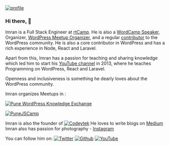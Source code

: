 <a href="https://youtube.com/ImranSayedDev" target="_blank">
<img src="https://codeytek.com/wp-content/uploads/2020/07/stage-image.jpg" alt="profile" />
</a>

### Hi there, 👋

Imran is a Full Stack Engineer at [rtCamp](http://rtcamp.com/). He is also a [WordCamp Speaker](https://2020.asia.wordcamp.org/speaker/imran-sayed/), Organizer, [WordPress Meetup Organizer](https://www.meetup.com/Pune-WordPress-Knowledge-Exchange/members/?op=leaders), and a regular [contributor](https://profiles.wordpress.org/gsayed786/) to the WordPress community. He is also a core contributor in WordPress and has a rich experience in Node, React and Laravel.

Apart from this, Imran has a passion for teaching and sharing knowledge which led him to start his [YouTube channel](https://youtube.com/ImranSayedDev) in 2013, where he teaches Programming on WordPress, React and Laravel.

Openness and inclusiveness is something he dearly loves about the WordPress community.

Imran organizes Meetups in :

[![Pune WordPress Knowledge Exchange](https://img.shields.io/badge/Meetup%20Group-Pune%20WordPress%20Knowledge%20Exchange%E2%86%92-gray.svg?colorA=4db1ed&colorB=031b37&style=for-the-badge)](m1)

[![PuneJSCamp](https://img.shields.io/badge/Meetup%20Group-PuneJSCamp%E2%86%92-gray.svg?colorA=4db1ed&colorB=031b37&style=for-the-badge)](m2)


Imran is also the founder of [![Codeytek](https://img.shields.io/badge/-Codeytek%20Academy-blue)](codeytek)
He loves to write blogs on [Medium](https://medium.com/@imranhsayed)
Imran also has passion for photography - [Instagram](https://www.instagram.com/kapture_magic/)

You can follow him on:
[![Twitter](https://img.shields.io/twitter/follow/imranhsayed?label=%40imranhsayed&style=social)](twitter) [![Github](https://img.shields.io/github/followers/imranhsayed?style=social&label=Follow)](github) [![YouTube](https://img.shields.io/youtube/views/AzsDM1zF3oA?label=Subscribe&style=social)](youtube)


[codeytek]: https://codeytek.com
[m1]: https://www.meetup.com/Pune-WordPress-Knowledge-Exchange
[m2]: https://www.meetup.com/PuneJSCamp/
[twitter]: https://www.meetup.com/PuneJSCamp/
[youtube]: https://www.youtube.com/c/ImranSayedDev?sub_confirmation=1
[github]: https://github.com/imranhsayed
